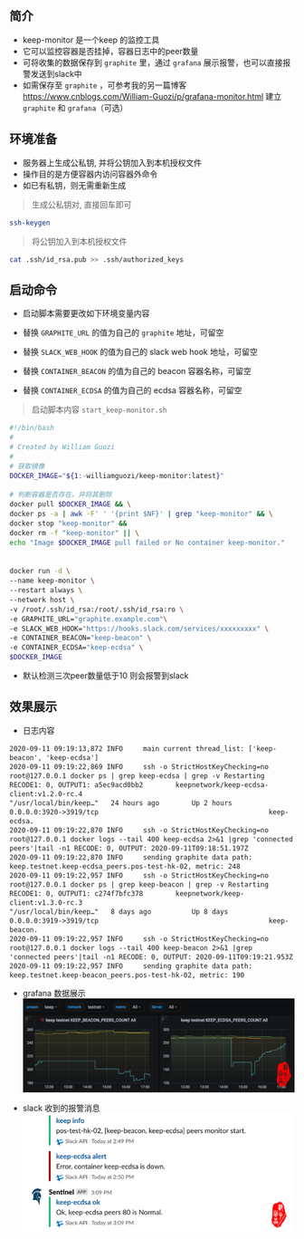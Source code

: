 ## 简介
* keep-monitor 是一个keep 的监控工具
* 它可以监控容器是否挂掉，容器日志中的peer数量
* 可将收集的数据保存到 `graphite` 里，通过 `grafana` 展示报警，也可以直接报警发送到slack中
* 如需保存至 `graphite` ，可参考我的另一篇博客 <https://www.cnblogs.com/William-Guozi/p/grafana-monitor.html> 建立 `graphite` 和 `grafana`（可选）


## 环境准备

* 服务器上生成公私钥, 并将公钥加入到本机授权文件
* 操作目的是方便容器内访问容器外命令
* 如已有私钥，则无需重新生成

> 生成公私钥对, 直接回车即可

```bash
ssh-keygen
```

> 将公钥加入到本机授权文件

```bash
cat .ssh/id_rsa.pub >> .ssh/authorized_keys
```


## 启动命令

* 启动脚本需要更改如下环境变量内容

* 替换 `GRAPHITE_URL` 的值为自己的 `graphite` 地址，可留空
* 替换 `SLACK_WEB_HOOK` 的值为自己的 slack web hook 地址，可留空
* 替换 `CONTAINER_BEACON` 的值为自己的 beacon 容器名称，可留空
* 替换 `CONTAINER_ECDSA` 的值为自己的 ecdsa 容器名称，可留空

> 启动脚本内容 `start_keep-monitor.sh`
```bash
#!/bin/bash
#
# Created by William Guozi
#
# 获取镜像
DOCKER_IMAGE="${1:-williamguozi/keep-monitor:latest}"

# 判断容器是否存在，并将其删除
docker pull $DOCKER_IMAGE && \
docker ps -a | awk -F' ' '{print $NF}' | grep "keep-monitor" && \
docker stop "keep-monitor" &&
docker rm -f "keep-monitor" || \
echo "Image $DOCKER_IMAGE pull failed or No container keep-monitor."


docker run -d \
--name keep-monitor \
--restart always \
--network host \
-v /root/.ssh/id_rsa:/root/.ssh/id_rsa:ro \
-e GRAPHITE_URL="graphite.example.com"\
-e SLACK_WEB_HOOK="https://hooks.slack.com/services/xxxxxxxxx" \
-e CONTAINER_BEACON="keep-beacon" \
-e CONTAINER_ECDSA="keep-ecdsa" \
$DOCKER_IMAGE
```
* 默认检测三次peer数量低于10 则会报警到slack

## 效果展示
* 日志内容
```
2020-09-11 09:19:13,872 INFO     main current thread_list: ['keep-beacon', 'keep-ecdsa']
2020-09-11 09:19:22,869 INFO     ssh -o StrictHostKeyChecking=no root@127.0.0.1 docker ps | grep keep-ecdsa | grep -v Restarting RECODE1: 0, OUTPUT1: a5ec9acd0bb2        keepnetwork/keep-ecdsa-client:v1.2.0-rc.4                               "/usr/local/bin/keep…"   24 hours ago        Up 2 hours          0.0.0.0:3920->3919/tcp                                          keep-ecdsa.
2020-09-11 09:19:22,870 INFO     ssh -o StrictHostKeyChecking=no root@127.0.0.1 docker logs --tail 400 keep-ecdsa 2>&1 |grep 'connected peers'|tail -n1 RECODE: 0, OUTPUT: 2020-09-11T09:18:51.197Z
2020-09-11 09:19:22,870 INFO     sending graphite data path: keep.testnet.keep-ecdsa_peers.pos-test-hk-02, metric: 248
2020-09-11 09:19:22,957 INFO     ssh -o StrictHostKeyChecking=no root@127.0.0.1 docker ps | grep keep-beacon | grep -v Restarting RECODE1: 0, OUTPUT1: c274f7bfc378        keepnetwork/keep-client:v1.3.0-rc.3                                     "/usr/local/bin/keep…"   8 days ago          Up 8 days           0.0.0.0:3919->3919/tcp                                          keep-beacon.
2020-09-11 09:19:22,957 INFO     ssh -o StrictHostKeyChecking=no root@127.0.0.1 docker logs --tail 400 keep-beacon 2>&1 |grep 'connected peers'|tail -n1 RECODE: 0, OUTPUT: 2020-09-11T09:19:21.953Z
2020-09-11 09:19:22,957 INFO     sending graphite data path: keep.testnet.keep-beacon_peers.pos-test-hk-02, metric: 190
```
* grafana 数据展示
![img-w500](/images/202009111728.png)


* slack 收到的报警消息
![img-w500](/images/202009111726.png)